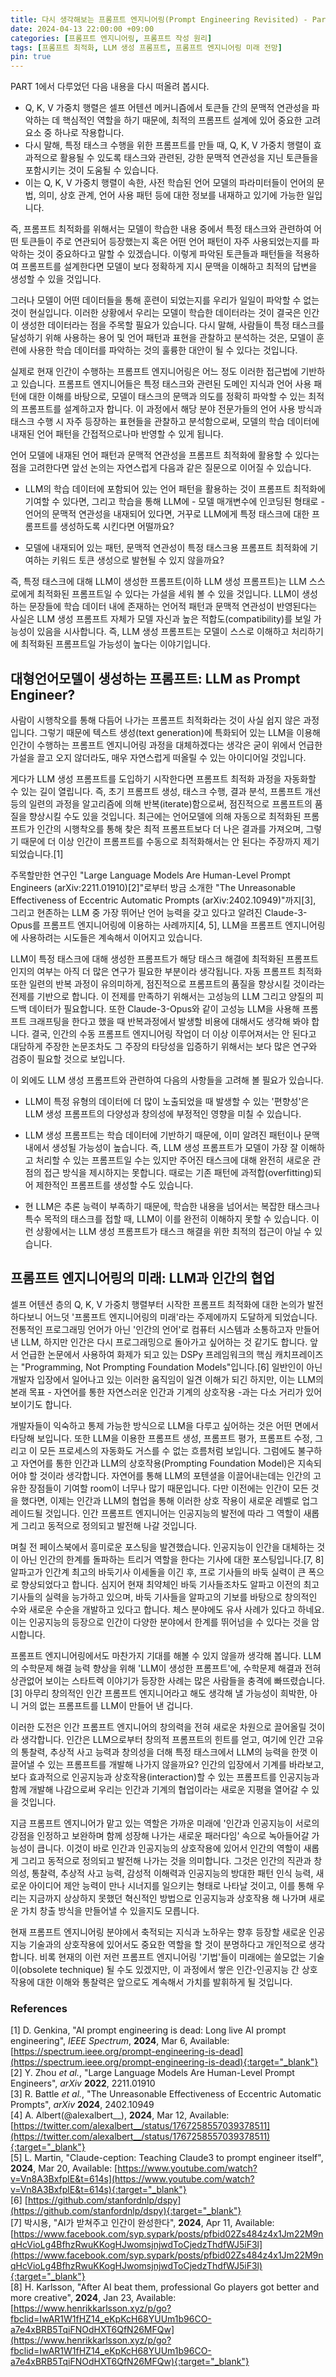 ```yaml
---
title: 다시 생각해보는 프롬프트 엔지니어링(Prompt Engineering Revisited) - Part 2
date: 2024-04-13 22:00:00 +09:00
categories: [프롬프트 엔지니어링, 프롬프트 작성 원리]
tags: [프롬프트 최적화, LLM 생성 프롬프트, 프롬프트 엔지니어링 미래 전망]
pin: true
---
```

PART 1에서 다루었던 다음 내용을 다시 떠올려 봅시다.

-  Q, K, V 가중치 행렬은 셀프 어텐션 메커니즘에서 토큰들 간의 문맥적 연관성을 파악하는 데 핵심적인 역할을 하기 때문에, 최적의 프롬프트 설계에 있어 중요한 고려 요소 중 하나로 작용합니다.
- 다시 말해, 특정 태스크 수행을 위한 프롬프트를 만들 때, Q, K, V 가중치 행렬이 효과적으로 활용될 수 있도록 태스크와 관련된, 강한 문맥적 연관성을 지닌 토큰들을 포함시키는 것이 도움될 수 있습니다. 
- 이는 Q, K, V 가중치 행렬이 속한, 사전 학습된 언어 모델의 파라미터들이 언어의 문법, 의미, 상호 관계, 언어 사용 패턴 등에 대한 정보를 내재하고 있기에 가능한 일입니다.

즉, 프롬프트 최적화를 위해서는 모델이 학습한 내용 중에서 특정 태스크와 관련하여 어떤 토큰들이 주로 연관되어 등장했는지 혹은 어떤 언어 패턴이 자주 사용되었는지를 파악하는 것이 중요하다고 말할 수 있겠습니다. 이렇게 파악된 토큰들과 패턴들을 적용하여 프롬프트를 설계한다면 모델이 보다 정확하게 지시 문맥을 이해하고 최적의 답변을 생성할 수 있을 것입니다. 

그러나 모델이 어떤 데이터들을 통해 훈련이 되었는지를 우리가 일일이 파악할 수 없는 것이 현실입니다. 이러한 상황에서 우리는 모델이 학습한 데이터라는 것이 결국은 인간이 생성한 데이터라는 점을 주목할 필요가 있습니다. 다시 말해, 사람들이 특정 태스크를 달성하기 위해 사용하는 용어 및 언어 패턴과 표현을 관찰하고 분석하는 것은, 모델이 훈련에 사용한 학습 데이터를 파악하는 것의 훌륭한 대안이 될 수 있다는 것입니다.

 실제로 현재 인간이 수행하는 프롬프트 엔지니어링은 어느 정도 이러한 접근법에 기반하고 있습니다. 프롬프트 엔지니어들은 특정 태스크와 관련된 도메인 지식과 언어 사용 패턴에 대한 이해를 바탕으로, 모델이 태스크의 문맥과 의도를 정확히 파악할 수 있는 최적의 프롬프트를 설계하고자 합니다. 이 과정에서 해당 분야 전문가들의 언어 사용 방식과 태스크 수행 시 자주 등장하는 표현들을 관찰하고 분석함으로써, 모델의 학습 데이터에 내재된 언어 패턴을 간접적으로나마 반영할 수 있게 됩니다.

언어 모델에 내재된 언어 패턴과 문맥적 연관성을 프롬프트 최적화에 활용할 수 있다는 점을 고려한다면 앞선 논의는 자연스럽게 다음과 같은 질문으로 이어질 수 있습니다.

- LLM의 학습 데이터에 포함되어 있는 언어 패턴을 활용하는 것이 프롬프트 최적화에 기여할 수 있다면, 그리고 학습을 통해 LLM에 - 모델 매개변수에 인코딩된 형태로 - 언어의 문맥적 연관성을 내재되어 있다면, 거꾸로 LLM에게 특정 태스크에 대한 프롬프트를 생성하도록 시킨다면 어떨까요? 

- 모델에 내재되어 있는 패턴, 문맥적 연관성이 특정 태스크용 프롬프트 최적화에 기여하는 키워드 토큰 생성으로 발현될 수 있지 않을까요?

즉, 특정 태스크에 대해 LLM이 생성한 프롬프트(이하 LLM 생성 프롬프트)는 LLM 스스로에게 최적화된 프롬프트일 수 있다는 가설을 세워 볼 수 있을 것입니다. LLM이 생성하는 문장들에 학습 데이터 내에 존재하는 언어적 패턴과 문맥적 연관성이 반영된다는 사실은 LLM 생성 프롬프트 자체가 모델 자신과 높은 적합도(compatibility)를 보일 가능성이 있음을 시사합니다. 즉, LLM 생성 프롬프트는 모델이 스스로 이해하고 처리하기에 최적화된 프롬프트일 가능성이 높다는 이야기입니다.     

## 대형언어모델이 생성하는 프롬프트: LLM as Prompt Engineer?

사람이 시행착오를 통해 다듬어 나가는 프롬프트 최적화라는 것이 사실 쉽지 않은 과정입니다. 그렇기 때문에 텍스트 생성(text generation)에 특화되어 있는 LLM을 이용해 인간이 수행하는 프롬프트 엔지니어링 과정을 대체하겠다는 생각은 굳이 위에서 언급한 가설을 끌고 오지 않더라도, 매우 자연스럽게 떠올릴 수 있는 아이디어일 것입니다. 

게다가 LLM 생성 프롬프트를 도입하기 시작한다면 프롬프트 최적화 과정을 자동화할 수 있는 길이 열립니다. 즉, 초기 프롬프트 생성, 태스크 수행, 결과 분석, 프롬프트 개선 등의 일련의 과정을 알고리즘에 의해 반복(iterate)함으로써, 점진적으로 프롬프트의 품질을 향상시킬 수도 있을 것입니다. 최근에는 언어모델에 의해 자동으로 최적화된 프롬프트가 인간의 시행착오를 통해 찾은 최적 프롬프트보다 더 나은 결과를 가져오며, 그렇기 때문에 더 이상 인간이 프롬프트를 수동으로 최적화해서는 안 된다는 주장까지 제기되었습니다.[1]

주목할만한 연구인 "Large Language Models Are Human-Level Prompt Engineers (arXiv:2211.01910)[2]"로부터 방금 소개한 "The Unreasonable Effectiveness of Eccentric Automatic Prompts (arXiv:2402.10949)"까지[3], 그리고 현존하는 LLM 중 가장 뛰어난 언어 능력을 갖고 있다고 알려진 Claude-3-Opus를 프롬프트 엔지니어링에 이용하는 사례까지[4, 5], LLM을 프롬프트 엔지니어링에 사용하려는 시도들은 계속해서 이어지고 있습니다.

LLM이 특정 태스크에 대해 생성한 프롬프트가 해당 태스크 해결에 최적화된 프롬프트인지의 여부는 아직 더 많은 연구가 필요한 부분이라 생각됩니다. 자동 프롬프트 최적화 또한 일련의 반복 과정이 유의미하게, 점진적으로 프롬프트의 품질을 향상시킬 것이라는 전제를 기반으로 합니다. 이 전제를 만족하기 위해서는 고성능의 LLM 그리고 양질의 피드백 데이터가 필요합니다. 또한 Claude-3-Opus와 같이 고성능 LLM을 사용해 프롬프트 크래프팅을 한다고 했을 때 반복과정에서 발생할 비용에 대해서도 생각해 봐야 합니다. 결국, 인간의 수동 프롬프트 엔지니어링 작업이 더 이상 이루어져서는 안 된다고 대담하게 주장한 논문조차도 그 주장의 타당성을 입증하기 위해서는 보다 많은 연구와 검증이 필요할 것으로 보입니다.

이 외에도 LLM 생성 프롬프트와 관련하여 다음의 사항들을 고려해 볼 필요가 있습니다. 

- LLM이 특정 유형의 데이터에 더 많이 노출되었을 때 발생할 수 있는 '편향성'은 LLM 생성 프롬프트의 다양성과 창의성에 부정적인 영향을 미칠 수 있습니다.  

- LLM 생성 프롬프트는 학습 데이터에 기반하기 때문에, 이미 알려진 패턴이나 문맥 내에서 생성될 가능성이 높습니다. 즉, LLM 생성 프롬프트가 모델이 가장 잘 이해하고 처리할 수 있는 프롬프트일 수는 있지만 주어진 태스크에 대해 완전히 새로운 관점의 접근 방식을 제시하지는 못합니다. 때로는 기존 패턴에 과적합(overfitting)되어 제한적인 프롬프트를 생성할 수도 있습니다. 

- 현 LLM은 추론 능력이 부족하기 때문에, 학습한 내용을 넘어서는 복잡한 태스크나 특수 목적의 태스크를 접할 때, LLM이 이를 완전히 이해하지 못할 수 있습니다. 이런 상황에서는 LLM 생성 프롬프트가 태스크 해결을 위한 최적의 접근이 아닐 수 있습니다. 

## 프롬프트 엔지니어링의 미래: LLM과 인간의 협업

셀프 어텐션 층의 Q, K, V 가중치 행렬부터 시작한 프롬프트 최적화에 대한 논의가 발전하다보니 어느덧 '프롬프트 엔지니어링의 미래'라는 주제에까지 도달하게 되었습니다. 전통적인 프로그래밍 언어가 아닌 '인간의 언어'로 컴퓨터 시스템과 소통하고자 만들어 낸 LLM, 하지만 인간은 다시 프로그래밍으로 돌아가고 싶어하는 것 같기도 합니다. 앞서 언급한 논문에서 사용하여 화제가 되고 있는 DSPy 프레임워크의 핵심 캐치프레이즈는 "Programming, Not Prompting Foundation Models"입니다.[6] 일반인이 아닌 개발자 입장에서 일어나고 있는 이러한 움직임이 일견 이해가 되긴 하지만, 이는 LLM의 본래 목표 - 자연어를 통한 자연스러운 인간과 기계의 상호작용 -과는 다소 거리가 있어 보이기도 합니다. 

개발자들이 익숙하고 통제 가능한 방식으로 LLM을 다루고 싶어하는 것은 어떤 면에서 타당해 보입니다. 또한 LLM을 이용한 프롬프트 생성, 프롬프트 평가, 프롬프트 수정, 그리고 이 모든 프로세스의 자동화도 거스를 수 없는 흐름처럼 보입니다. 그럼에도 불구하고 자연어를 통한 인간과 LLM의 상호작용(Prompting Foundation Model)은 지속되어야 할 것이라 생각합니다. 자연어를 통해 LLM의 포텐셜을 이끌어내는데는 인간의 고유한 장점들이 기여할 room이 너무나 많기 때문입니다. 다만 이전에는 인간이 모든 것을 했다면, 이제는 인간과 LLM의 협업을 통해 이러한 상호 작용이 새로운 레벨로 업그레이드될 것입니다. 인간 프롬프트 엔지니어는 인공지능의 발전에 따라 그 역할이 새롭게 그리고 동적으로 정의되고 발전해 나갈 것입니다. 

며칠 전 페이스북에서 흥미로운 포스팅을 발견했습니다. 인공지능이 인간을 대체하는 것이 아닌 인간의 한계를 돌파하는 트리거 역할을 한다는 기사에 대한 포스팅입니다.[7, 8] 알파고가 인간계 최고의 바둑기사 이세돌을 이긴 후, 프로 기사들의 바둑 실력이 큰 폭으로 향상되었다고 합니다. 심지어 현재 최약체인 바둑 기사들조차도 알파고 이전의 최고 기사들의 실력을 능가하고 있으며, 바둑 기사들을 알파고의 기보를 바탕으로 창의적인 수와 새로운 수순을 개발하고 있다고 합니다. 체스 분야에도 유사 사례가 있다고 하네요. 이는 인공지능의 등장으로 인간이 다양한 분야에서 한계를 뛰어넘을 수 있다는 것을 암시합니다. 

프롬프트 엔지니어링에서도 마찬가지 기대를 해볼 수 있지 않을까 생각해 봅니다. LLM의 수학문제 해결 능력 향상을 위해 'LLM이 생성한 프롬프트'에, 수학문제 해결과 전혀 상관없어 보이는 스타트렉 이야기가 등장한 사례는 많은 사람들을 충격에 빠뜨렸습니다.[3] 아무리 창의적인 인간 프롬프트 엔지니어라고 해도 생각해 낼 가능성이 희박한, 아니 거의 없는 프롬프트를 LLM이 만들어 낸 겁니다. 

이러한 도전은 인간 프롬프트 엔지니어의 창의력을 전혀 새로운 차원으로 끌어올릴 것이라 생각합니다. 인간은 LLM으로부터 창의적 프롬프트의 힌트를 얻고, 여기에 인간 고유의 통찰력, 추상적 사고 능력과 창의성을 더해 특정 태스크에서 LLM의 능력을 한껏 이끌어낼 수 있는 프롬프트를 개발해 나가지 않을까요? 인간의 입장에서 기계를 바라보고, 보다 효과적으로 인공지능과 상호작용(interaction)할 수 있는 프롬프트를 인공지능과 함께 개발해 나감으로써 우리는 인간과 기계의 협업이라는 새로운 지평을 열어갈 수 있을 것입니다. 

지금 프롬프트 엔지니어가 맡고 있는 역할은 가까운 미래에 '인간과 인공지능이 서로의 강점을 인정하고 보완하며 함께 성장해 나가는 새로운 패러다임' 속으로 녹아들어갈 가능성이 큽니다. 이것이 바로 인간과 인공지능의 상호작용에 있어서 인간의 역할이 새롭게 그리고 동적으로 정의되고 발전해 나가는 것을 의미합니다. 그것은 인간의 직관과 창의성, 통찰력, 추상적 사고 능력, 감성적 이해력과 인공지능의 방대한 패턴 인식 능력, 새로운 아이디어 제안 능력이 만나 시너지를 일으키는 형태로 나타날 것이고, 이를 통해 우리는 지금까지 상상하지 못했던 혁신적인 방법으로 인공지능과 상호작용 해 나가며 새로운 가치 창출 방식을 만들어낼 수 있을지도 모릅니다.

현재 프롬프트 엔지니어링 분야에서 축적되는 지식과 노하우는 향후 등장할 새로운 인공지능 기술과의 상호작용에 있어서도 중요한 역할을 할 것이 분명하다고 개인적으로 생각합니다. 비록 현재의 이런 저런 프롬프트 엔지니어링 '기법'들이 미래에는 쓸모없는 기술이(obsolete technique) 될 수도 있겠지만, 이 과정에서 쌓은 인간-인공지능 간 상호작용에 대한 이해와 통찰력은 앞으로도 계속해서 가치를 발휘하게 될 것입니다. 

### References

[1] D. Genkina, "AI prompt engineering is dead: Long live AI prompt engineering", *IEEE Spectrum*, **2024**, Mar 6, Available: [https://spectrum.ieee.org/prompt-engineering-is-dead](https://spectrum.ieee.org/prompt-engineering-is-dead){:target="_blank"}  
[2] Y. Zhou *et al.*, "Large Language Models Are Human-Level Prompt Engineers", _arXiv_ **2022**, 2211.01910  
[3] R. Battle *et al.*, "The Unreasonable Effectiveness of Eccentric Automatic Prompts", _arXiv_ **2024**, 2402.10949  
[4] A. Albert(@alexalbert__), **2024**, Mar 12, Available: [https://twitter.com/alexalbert__/status/1767258557039378511](https://twitter.com/alexalbert__/status/1767258557039378511){:target="_blank"}  
[5] L. Martin, "Claude-ception: Teaching Claude3 to prompt engineer itself", **2024**, Mar 20, Available: [https://www.youtube.com/watch?v=Vn8A3BxfplE&t=614s](https://www.youtube.com/watch?v=Vn8A3BxfplE&t=614s){:target="_blank"}   
[6] [https://github.com/stanfordnlp/dspy](https://github.com/stanfordnlp/dspy){:target="_blank"}  
[7] 박시용, "AI가 받쳐주고 인간이 완성한다", **2024**, Apr 11, Available: [https://www.facebook.com/syp.sypark/posts/pfbid02Zs484z4x1Jm22M9nqHcVioLg4BfhzRwuKKogHJwomsjnjwdToCjedzThdfWJ5iF3l](https://www.facebook.com/syp.sypark/posts/pfbid02Zs484z4x1Jm22M9nqHcVioLg4BfhzRwuKKogHJwomsjnjwdToCjedzThdfWJ5iF3l){:target="_blank"}  
[8] H. Karlsson, "After AI beat them, professional Go players got better and more creative", **2024**, Jan 23, Available: [https://www.henrikkarlsson.xyz/p/go?fbclid=IwAR1W1fHZ14_eKpKcH68YUUm1b96CO-a7e4xBRB5TqiFNOdHXT6QfN26MFQw](https://www.henrikkarlsson.xyz/p/go?fbclid=IwAR1W1fHZ14_eKpKcH68YUUm1b96CO-a7e4xBRB5TqiFNOdHXT6QfN26MFQw){:target="_blank"}  

